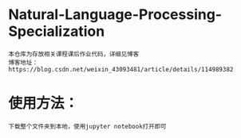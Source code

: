 # Natural-Language-Processing-Specialization

    本仓库为存放相关课程课后作业代码，详细见博客
    博客地址：https://blog.csdn.net/weixin_43093481/article/details/114989382
    
# 使用方法：
    下载整个文件夹到本地，使用jupyter notebook打开即可
